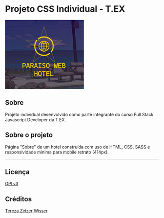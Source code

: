 # Projeto CSS Individual - T.EX
![Hotel Paraíso Web](/public/images/Logo%20no%20site.png)
## Sobre 
Projeto individual desenvolvido como parte integrante do curso Full Stack Javascript Developer da T.EX.

## Sobre o projeto
Página "Sobre" de um hotel construída com uso de HTML, CSS, SASS e responsividade mínima para mobile retrato (414px). 

--- 

## Licença
[GPLv3](https://choosealicense.com/licenses/gpl-3.0/)

## Créditos
[Tereza Zeizer Wisser](https://github.com/Tetezw)
